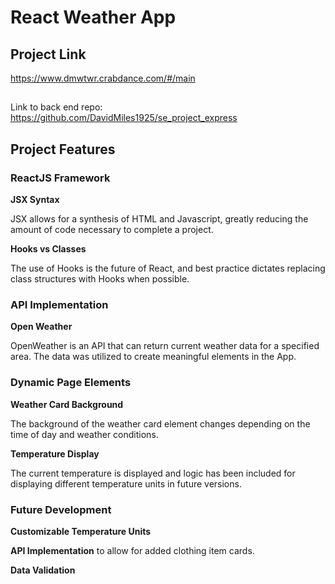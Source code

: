 # React Weather App

## Project Link

https://www.dmwtwr.crabdance.com/#/main

##

Link to back end repo: https://github.com/DavidMiles1925/se_project_express

## Project Features

### ReactJS Framework

**JSX Syntax**

JSX allows for a synthesis of HTML and Javascript, greatly reducing the amount of code necessary to complete a project.

**Hooks vs Classes**

The use of Hooks is the future of React, and best practice dictates replacing class structures with Hooks when possible.

### API Implementation

**Open Weather**

OpenWeather is an API that can return current weather data for a specified area. The data was utilized to create meaningful elements in the App.

### Dynamic Page Elements

**Weather Card Background**

The background of the weather card element changes depending on the time of day and weather conditions.

**Temperature Display**

The current temperature is displayed and logic has been included for displaying different temperature units in future versions.

### Future Development

**Customizable Temperature Units**

**API Implementation** to allow for added clothing item cards.

**Data Validation**

